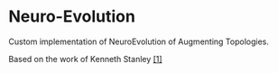 # Neuro-Evolution
Custom implementation of NeuroEvolution of Augmenting Topologies.

Based on the work of Kenneth Stanley [[1]](https://nn.cs.utexas.edu/downloads/papers/stanley.cec02.pdf)
